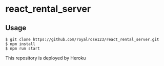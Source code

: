 # react_rental_server

## Usage

```
$ git clone https://github.com/royalrose123/react_rental_server.git
$ npm install
$ npm run start
```

This repository is deployed by Heroku